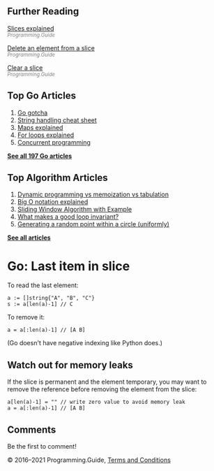 ## Further Reading

[Slices explained](slices-explained.html)  
<span style="color: grey; font-style: italic; font-size: smaller">Programming.Guide</span>

[Delete an element from a slice](delete-element-slice.html)  
<span style="color: grey; font-style: italic; font-size: smaller">Programming.Guide</span>

[Clear a slice](clear-slice.html)  
<span style="color: grey; font-style: italic; font-size: smaller">Programming.Guide</span>

## Top Go Articles

1.  [Go gotcha](go-gotcha.html)
2.  [String handling cheat sheet](string-functions-reference-cheat-sheet.html)
3.  [Maps explained](maps-explained.html)
4.  [For loops explained](for-loop.html)
5.  [Concurrent programming](go-concurrency-tutorial.html)

[**See all 197 Go articles**](index.html)

## Top Algorithm Articles

1.  [Dynamic programming vs memoization vs tabulation](../dynamic-programming-vs-memoization-vs-tabulation.html)
2.  [Big O notation explained](../big-o-notation-explained.html)
3.  [Sliding Window Algorithm with Example](../sliding-window-example.html)
4.  [What makes a good loop invariant?](../what-makes-a-good-loop-invariant.html)
5.  [Generating a random point within a circle (uniformly)](../random-point-within-circle.html)

[**See all articles**](../index.html)

# Go: Last item in slice

To read the last element:

    a := []string{"A", "B", "C"}
    s := a[len(a)-1] // C

To remove it:

    a = a[:len(a)-1] // [A B]

(Go doesn't have negative indexing like Python does.)

## Watch out for memory leaks

If the slice is permanent and the element temporary, you may want to remove the reference before removing the element from the slice:

    a[len(a)-1] = "" // write zero value to avoid memory leak
    a = a[:len(a)-1] // [A B]

## Comments

Be the first to comment!

© 2016–2021 Programming.Guide, [Terms and Conditions](../terms-and-conditions.html)
